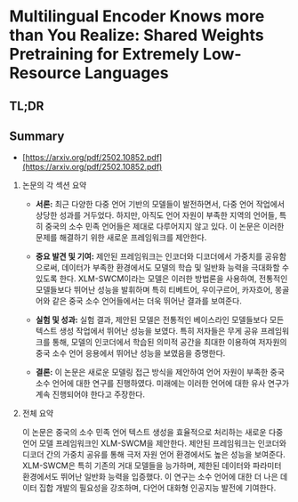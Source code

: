 # Multilingual Encoder Knows more than You Realize: Shared Weights Pretraining for Extremely Low-Resource Languages
## TL;DR
## Summary
- [https://arxiv.org/pdf/2502.10852.pdf](https://arxiv.org/pdf/2502.10852.pdf)

1. 논문의 각 섹션 요약

   - **서론:** 최근 다양한 다중 언어 기반의 모델들이 발전하면서, 다중 언어 작업에서 상당한 성과를 거두었다. 하지만, 아직도 언어 자원이 부족한 지역의 언어들, 특히 중국의 소수 민족 언어들은 제대로 다루어지지 않고 있다. 이 논문은 이러한 문제를 해결하기 위한 새로운 프레임워크를 제안한다.

   - **중요 발견 및 기여:** 제안된 프레임워크는 인코더와 디코더에서 가중치를 공유함으로써, 데이터가 부족한 환경에서도 모델의 학습 및 일반화 능력을 극대화할 수 있도록 한다. XLM-SWCM이라는 모델은 이러한 방법론을 사용하여, 전통적인 모델들보다 뛰어난 성능을 발휘하며 특히 티베트어, 우이구르어, 카자흐어, 몽골어와 같은 중국 소수 언어들에서는 더욱 뛰어난 결과를 보여준다.

   - **실험 및 성과:** 실험 결과, 제안된 모델은 전통적인 베이스라인 모델들보다 모든 텍스트 생성 작업에서 뛰어난 성능을 보였다. 특히 저자들은 무게 공유 프레임워크를 통해, 모델의 인코더에서 학습된 의미적 공간을 최대한 이용하여 저자원의 중국 소수 언어 응용에서 뛰어난 성능을 보였음을 증명한다.

   - **결론:** 이 논문은 새로운 모델링 접근 방식을 제안하여 언어 자원이 부족한 중국 소수 언어에 대한 연구를 진행하였다. 미래에는 이러한 언어에 대한 유사 연구가 계속 진행되어야 한다고 주장한다.

2. 전체 요약

   이 논문은 중국의 소수 민족 언어 텍스트 생성을 효율적으로 처리하는 새로운 다중 언어 모델 프레임워크인 XLM-SWCM을 제안한다. 제안된 프레임워크는 인코더와 디코더 간의 가중치 공유를 통해 극저 자원 언어 환경에서도 높은 성능을 보여준다. XLM-SWCM은 특히 기존의 거대 모델들을 능가하며, 제한된 데이터와 파라미터 환경에서도 뛰어난 일반화 능력을 입증했다. 이 연구는 소수 언어에 대한 더 나은 데이터 집합 개발의 필요성을 강조하며, 다언어 대화형 인공지능 발전에 기여한다.